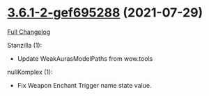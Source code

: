 # [3.6.1-2-gef695288](https://github.com/WeakAuras/WeakAuras2/tree/ef695288794eac49410f0a9b483f3c0c720f4989) (2021-07-29)

[Full Changelog](https://github.com/WeakAuras/WeakAuras2/compare/3.6.1...ef695288794eac49410f0a9b483f3c0c720f4989)

Stanzilla (1):

- Update WeakAurasModelPaths from wow.tools

nullKomplex (1):

- Fix Weapon Enchant Trigger name state value.

